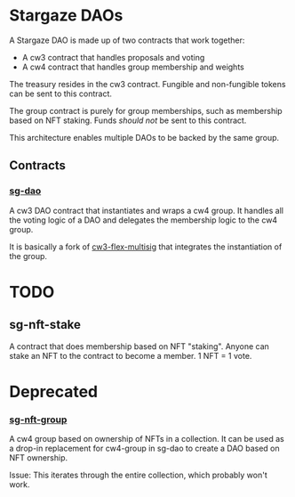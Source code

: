 # Stargaze DAOs

A Stargaze DAO is made up of two contracts that work together:

- A cw3 contract that handles proposals and voting
- A cw4 contract that handles group membership and weights

The treasury resides in the cw3 contract. Fungible and non-fungible tokens can be sent to this contract.

The group contract is purely for group memberships, such as membership based on NFT staking. Funds _should not_ be sent to this contract.

This architecture enables multiple DAOs to be backed by the same group.

## Contracts

### [sg-dao](./contracts/sg-dao/README.md)

A cw3 DAO contract that instantiates and wraps a cw4 group. It handles all the voting logic of a DAO and delegates the membership logic to the cw4 group.

It is basically a fork of [cw3-flex-multisig](https://github.com/CosmWasm/cw-plus/tree/main/contracts/cw3-flex-multisig) that integrates the instantiation of the group.

# TODO

## sg-nft-stake

A contract that does membership based on NFT "staking". Anyone can stake an NFT to the contract to become a member. 1 NFT = 1 vote.

# Deprecated

### [sg-nft-group](./contracts/sg-nft-group/README.md)

A cw4 group based on ownership of NFTs in a collection. It can be used as a drop-in replacement for cw4-group in sg-dao to create a DAO based on NFT ownership.

Issue: This iterates through the entire collection, which probably won't work.
